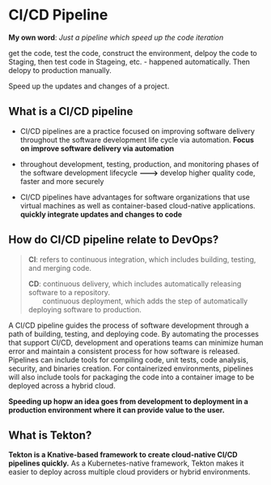 # CI/CD Pipeline

**My own word**: *Just a pipeline which speed up the code iteration*

get the code, test the code, construct the environment, delpoy the code to Staging, then test code in Stageing, etc. - happened automatically. Then delopy to production manually.

Speed up the updates and changes of a project.

## What is a CI/CD pipeline
  - CI/CD pipelines are a practice focused on improving software delivery throughout the software development life cycle via automation.
    **Focus on improve software delivery via automation**
  - throughout development, testing, production, and monitoring phases of the software development lifecycle **--->** develop higher quality code, faster and more securely

  - CI/CD pipelines have advantages for software organizations that use virtual machines as well as container-based cloud-native applications.
    **quickly integrate updates and changes to code**

## How do CI/CD pipeline relate to DevOps?
> **CI**: refers to continuous integration, which includes building, testing, and merging code.
> 
> **CD**: continuous delivery, which includes automatically releasing software to a repository.\
> $~~~~~~$ continuous deployment, which adds the step of automatically deploying software to production.

A CI/CD pipeline guides the process of software development through a path of building, testing, and deploying code. By automating the processes that support CI/CD, development and operations teams can minimize human error and maintain a consistent process for how software is released. Pipelines can include tools for compiling code, unit tests, code analysis, security, and binaries creation. For containerized environments, pipelines will also include tools for packaging the code into a container image to be deployed across a hybrid cloud.

**Speeding up hopw an idea goes from development to deployment in a production environment where it can provide value to the user.**

## What is Tekton?
**Tekton is a Knative-based framework to create cloud-native CI/CD pipelines quickly.** As a Kubernetes-native framework, Tekton makes it easier to deploy across multiple cloud providers or hybrid environments.
